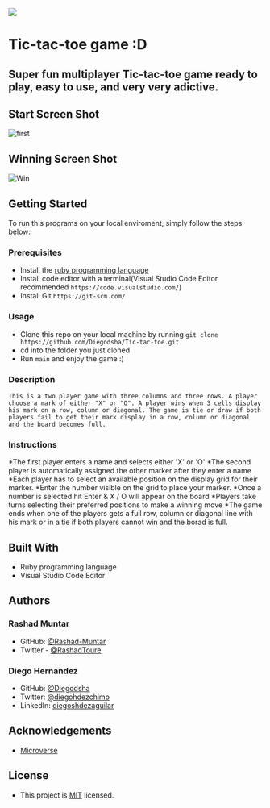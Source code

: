 ![](https://img.shields.io/badge/Microverse-blueviolet)

# Tic-tac-toe game :D

## Super fun multiplayer Tic-tac-toe game ready to play, easy to use, and very very adictive.
## Start Screen Shot
![first](https://user-images.githubusercontent.com/58520480/108917736-0e21f880-75e5-11eb-8f4b-025d7bd78afc.PNG)

## Winning Screen Shot
![Win](https://user-images.githubusercontent.com/58520480/108918157-c485dd80-75e5-11eb-9938-834dc67a5230.PNG)


## Getting Started

To run this programs on your local enviroment, simply follow the steps below:

### Prerequisites

- Install the [ruby programming language](https://www.ruby-lang.org/en/documentation/installation/)
- Install code editor with a terminal(Visual Studio Code Editor recommended `https://code.visualstudio.com/`)
- Install Git `https://git-scm.com/`

### Usage

- Clone this repo on your local machine by running `git clone https://github.com/Diegodsha/Tic-tac-toe.git`
- cd into the folder you just cloned
- Run `main` and enjoy the game :)

### Description
    This is a two player game with three columns and three rows. A player choose a mark of either "X" or "O". A player wins when 3 cells display his mark on a row, column or diagonal. The game is tie or draw if both players fail to get their mark display in a row, column or diagonal and the board becomes full.

### Instructions

*The first player enters a name and selects either 'X' or 'O'
*The second player is automatically assigned the other marker after they enter a name
*Each player has to select an available position on the display grid for their marker.
*Enter the number visible on the grid to place your marker.
*Once a number is selected hit Enter & X / O will appear on the board
*Players take turns selecting their preferred positions to make a winning move
\*The game ends when one of the players gets a full row, column or diagonal line with his mark or
in a tie if both players cannot win and the borad is full.

## Built With

- Ruby programming language
- Visual Studio Code Editor

## Authors

### Rashad Muntar

- GitHub: [@Rashad-Muntar](https://github.com/Rashad-Muntar)
- Twitter - [@RashadToure](https://twitter.com/RashadToure)

### Diego Hernandez

- GitHub: [@Diegodsha](https://github.com/Diegodsha)
- Twitter: [@diegohdezchimo](https://twitter.com/diegohdezchimo)
- LinkedIn: [diegoshdezaguilar](https://www.linkedin.com/in/diegoshdezaguilar/)

## Acknowledgements

- [Microverse](https://www.microverse.org)

## License

- This project is [MIT](https://github.com/Diegodsha/Tic-tac-toe/blob/main/LICENSE) licensed.
